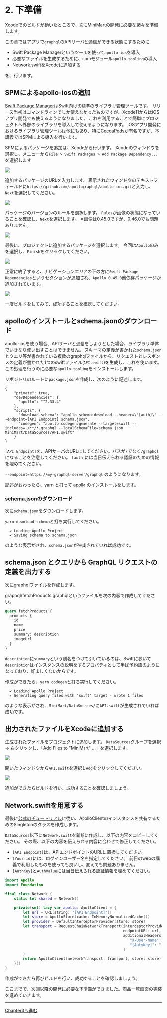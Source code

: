 # 2. 下準備

Xcodeでのビルドが動いたところで、次にMiniMartの開発に必要な諸々を準備します。

この章ではアプリで`graphql`のAPIサーバと通信ができる状態にするために

- Swift Package Managerというツールを使って`apollo-ios`を導入
- 必要なファイルを生成するために、npmモジュール`apollo-tooling`の導入
- Network.swiftをXcodeに追加する

を、行います。

## SPMによるapollo-iosの追加

[Swift Package Manager](https://swift.org/package-manager/)はSwift向けの標準のライブラリ管理ツールです。
リリース当初はコマンドラインでしか使えなかったものですが、Xcode11からはiOSアプリ開発でも使えるようになりました。
これを利用することで簡単にプロジェクトへ外部のライブラリを導入して使えるようになります。
iOSアプリ開発におけるライブラリ管理ツールは他にもあり、特に[CocoaPods](https://cocoapods.org/)が有名ですが、本講義ではSPMによる導入を行います。

SPMによるパッケージを追加は、Xcodeから行います。
Xcodeのウィンドウを選択し、メニューから`File > Swift Packages > Add Package Dependency...`を選択します

<img src="images/ch2/xcode_select_add_package.png">

追加するパッケージのURLを入力します。
表示されたウィンドウのテキストフィールドに`https://github.com/apollographql/apollo-ios.git`と入力し、`Next`を選択してください。

<img src="images/ch2/xcode_add_package_wiz1.png">

パッケージのバージョンのルールを選択します。
`Rules`が画像の状態になっていることを確認し、`Next`を選択します。
※ 画像は0.45.0ですが、0.46.0でも問題ありません。

<img src="images/ch2/xcode_add_package_wiz2.png">

最後に、プロジェクトに追加するパッケージを選択します。
今回は`Apollo`のみを選択し、`Finish`をクリックしてください。

<img src="images/ch2/xcode_add_package_wiz3.png">

正常に終了すると、ナビゲーションエリアの下の方に`Swift Package Dependencies`というセクションが追加され、`Apollo 0.45.0`他依存パッケージが追加されています。

<img src="images/ch2/xcode_apollo_ios_added.png">

一度ビルドをしてみて、成功することを確認してください。

## apolloのインストールとschema.jsonのダウンロード

apollo-iosを使う場合、APIサーバと通信をしようとした場合、ライブラリ単体でいきなり使い出すことはできません。
スキーマの定義が書かれた`schema.json`とクエリ等が書かれている複数のgraphqlファイルから、リクエストとレスポンスの定義が書かれた1つのswiftファイル(`API.swift`)を生成し、これを使います。
この処理を行うのに必要な`apollo-tooling`をインストールします。

リポジトリのルートに`package.json`を作成し、次のように記述します。
```
{
    "private": true,
    "devDependencies": {
      "apollo": "^2.33.4"
    },
    "scripts": {
      "download-schema": "apollo schema:download --header=\"[auth]\" --endpoint=[API Endpoint] schema.json",
      "codegen": "apollo codegen:generate --target=swift --includes=./**/*.graphql --localSchemaFile=schema.json MiniMart/DataSources/API.swift"
    }
}
```

`[API Endpoint]`を、APIサーバのURLにしてください。パスが`/`でなく`/graphql`になることを注意してください。
`[auth]`には当日伝えられる認証のための情報を埋めてください。


`--endpoint=https://my-graphql-server/graphql` のようになります。

記述がおわったら、yarn と打って apollo のインストールをします。

### schema.jsonのダウンロード

次に`schema.json`をダウンロードします。

`yarn download-schema`と打ち実行してください。

```
  ✔ Loading Apollo Project
  ✔ Saving schema to schema.json
```

のような表示がされ、`schema.json`が生成されていれば成功です。

## schema.json とクエリから GraphQL リクエストの定義を出力する

次にgraphqlファイルを作成します。

graphql/fetchProducts.graphqlというファイルを次の内容で作成してください。

```graphql
query fetchProducts {
  products {
    id
    name
    price
    summary: description
    imageUrl
  }
}
```

`description`に`summary`という別名をつけて引いているのは、Swiftにおいて`description`はインスタンスの説明をするプロパティとして半ば予約語のようになっており、好ましくないからです。

作成ができたら、`yarn codegen`と打ち実行してください。

```
  ✔ Loading Apollo Project
  ✔ Generating query files with 'swift' target - wrote 1 files
```

のような表示がされ、`MiniMart/DataSources/`に`API.swift`が生成されていれば成功です。

## 出力されたファイルをXcodeに追加する

生成されたファイルをプロジェクトに追加します。
`DataSources`グループを選択 -> 右クリックし、「Add Files to "MiniMart" ...」を選択します。

<img src="images/ch2/xcode_add_files_to.png">

開いたウィンドウから`API.swift`を選択し`Add`をクリックしてください。

<img src="images/ch2/xcode_add_files_to_select_file.png">


追加ができたらビルドを行い、成功することを確認しましょう。

## Network.swiftを用意する

最後に[公式のチュートリアル](https://www.apollographql.com/docs/ios/initialization/#basic-client-creation)に従い、ApolloClientのインスタンスを共有するためのSingletonのクラスを作成します。

`DataSources`以下に`Network.swift`を新規に作成し、以下の内容をコピーしてください。
その際、以下の内容を伝えられる内容に合わせて修正してください。
- `[API Endpoint]`は、APIエンドポイントのURLに置換してください。
- `[Your id]`には、ログインユーザー名を指定してください。
前日のwebの講義で利用したものを使っても良いし、変えても問題ありません。
- `[AuthKey]`と`AuthValue`には当日伝えられる認証情報を埋めてください。

```swift
import Apollo
import Foundation

final class Network {
    static let shared = Network()

    private(set) lazy var apollo: ApolloClient = {
        let url = URL(string: "[API Endpoint]")!
        let store = ApolloStore(cache: InMemoryNormalizedCache())
        let provider = DefaultInterceptorProvider(store: store)
        let transport = RequestChainNetworkTransport(interceptorProvider: provider,
                                                     endpointURL: url,
                                                     additionalHeaders: [
                                                        "X-User-Name": "[Your id]",
                                                        "[AutyKey]": "[AuthValue]"
                                                     ]
        )
        return ApolloClient(networkTransport: transport, store: store)
    }()
}
```
作成ができたら再びビルドを行い、成功することを確認しましょう。

ここまでで、次回以降の開発に必要な下準備ができました。商品一覧画面の実装を進めていきます。

---

[Chapter3へ進む](chapter_03.md)

